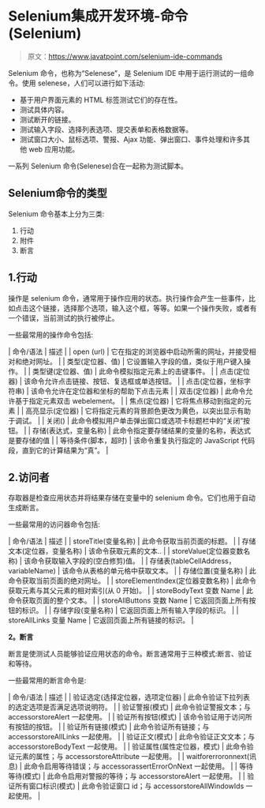 # Selenium集成开发环境-命令(Selenium)

> 原文：<https://www.javatpoint.com/selenium-ide-commands>

Selenium 命令，也称为“Selenese”，是 Selenium IDE 中用于运行测试的一组命令。使用 selenese，人们可以进行如下活动:

*   基于用户界面元素的 HTML 标签测试它们的存在性。
*   测试具体内容。
*   测试断开的链接。
*   测试输入字段、选择列表选项、提交表单和表格数据等。
*   测试窗口大小、鼠标选项、警报、Ajax 功能、弹出窗口、事件处理和许多其他 web 应用功能。

一系列 Selenium 命令(Selenese)合在一起称为测试脚本。

## Selenium命令的类型

Selenium 命令基本上分为三类:

1.  行动
2.  附件
3.  断言

## 1.行动

操作是 selenium 命令，通常用于操作应用的状态。执行操作会产生一些事件，比如点击这个链接，选择那个选项，输入这个框，等等。如果一个操作失败，或者有一个错误，当前测试的执行被停止。

一些最常用的操作命令包括:

| 命令/语法 | 描述 |
| open (url) | 它在指定的浏览器中启动所需的网址，并接受相对和绝对网址。 |
| 类型(定位器、值) | 它设置输入字段的值，类似于用户键入操作。 |
| 类型键(定位器、值) | 此命令模拟指定元素上的击键事件。 |
| 点击(定位器) | 该命令允许点击链接、按钮、复选框或单选按钮。 |
| 点击(定位器，坐标字符串) | 该命令允许在定位器和坐标的帮助下点击元素 |
| 双击(定位器) | 此命令允许基于指定元素双击 webelement。 |
| 焦点(定位器) | 它将焦点移动到指定的元素 |
| 高亮显示(定位器) | 它将指定元素的背景颜色更改为黄色，以突出显示有助于调试。 |
| 关闭() | 此命令模拟用户单击弹出窗口或选项卡标题栏中的“关闭”按钮。 |
| 存储(表达式，变量名称) | 此命令指定要存储结果的变量的名称，表达式是要存储的值 |
| 等待条件(脚本，超时) | 该命令重复执行指定的 JavaScript 代码段，直到它的计算结果为“真”。 |

## 2.访问者

存取器是检查应用状态并将结果存储在变量中的 selenium 命令。它们也用于自动生成断言。

一些最常用的访问器命令包括:

| 命令/语法 | 描述 |
| storeTitle(变量名称) | 此命令获取当前页面的标题。 |
| 存储文本(定位器，变量名称) | 该命令获取元素的文本.. |
| storeValue(定位器变数名称) | 该命令获取输入字段的(空白修剪)值。 |
| 存储表(tableCellAddress，variableName) | 该命令从表格的单元格中获取文本。 |
| 存储位置(变量名称) | 此命令获取当前页面的绝对网址。 |
| storeElementIndex(定位器变数名称) | 此命令获取元素与其父元素的相对索引(从 0 开始)。 |
| storeBodyText 变数 Name | 此命令获取页面的整个文本。 |
| storeAllButtons 变数 Name | 它返回页面上所有按钮的标识。 |
| 存储字段(变量名称) | 它返回页面上所有输入字段的标识。 |
| storeAllLinks 变量 Name | 它返回页面上所有链接的标识。 |

**2。断言**

断言是使测试人员能够验证应用状态的命令。断言通常用于三种模式:断言、验证和等待。

一些最常用的断言命令是:

| 命令/语法 | 描述 |
| 验证选定(选择定位器，选项定位器) | 此命令验证下拉列表的选定选项是否满足选项说明符。 |
| 验证警报(模式) | 此命令验证警报文本；与 accessorstoreAlert 一起使用。 |
| 验证所有按钮(模式) | 该命令验证用于访问所有按钮的按钮。 |
| 验证所有链接(模式) | 此命令验证所有链接；与 accessorstoreAllLinks 一起使用。 |
| 验证正文(模式) | 此命令验证正文文本；与 accessorstoreBodyText 一起使用。 |
| 验证属性(属性定位器，模式) | 此命令验证元素的属性；与 accessorstoreAttribute 一起使用。 |
| waitforerroronnext(讯息) | 此命令启用等待错误；与 accessorassertErrorOnNext 一起使用。 |
| 等待等待(模式) | 此命令启用对警报的等待；与 accessorstoreAlert 一起使用。 |
| 验证所有窗口标识(模式) | 此命令验证窗口 id；与 accessorstoreAllWindowIds 一起使用。 |